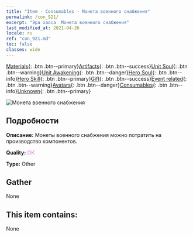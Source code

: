 ```yaml
---
title: "Item - Consumables - Монета военного снабжения"
permalink: /con_921/
excerpt: "Эра хаоса  Монета военного снабжения"
last_modified_at: 2021-04-26
locale: ru
ref: "con_921.md"
toc: false
classes: wide
---
```

 [Materials](/ItemsRU/){: .btn .btn--primary}[Artifacts](/ItemsRU/Artifacts/){: .btn .btn--success}[Unit Soul](/ItemsRU/UnitSoul/){: .btn .btn--warning}[Unit Awakening](/ItemsRU/UnitAwakening/){: .btn .btn--danger}[Hero Soul](/ItemsRU/HeroSoul/){: .btn .btn--info}[Hero Skill](/ItemsRU/HeroSkill/){: .btn .btn--primary}[Gift](/ItemsRU/Gift/){: .btn .btn--success}[Event related](/ItemsRU/Events/){: .btn .btn--warning}[Avatars](/ItemsRU/Avatars/){: .btn .btn--danger}[Consumables](/ItemsRU/Consumables/){: .btn .btn--info}[Unknown](/ItemsRU/Unknown/){: .btn .btn--primary}

 ![Монета военного снабжения](/images/t/i_40009.png)

## Подробности
 **Описание:** Монеты военного снабжения можно потратить на производство компонентов.

 **Quality:** <span style="color: #DA70D6">OK</span>

 **Type:** Other

## Gather

  None

## This item contains:

  None

